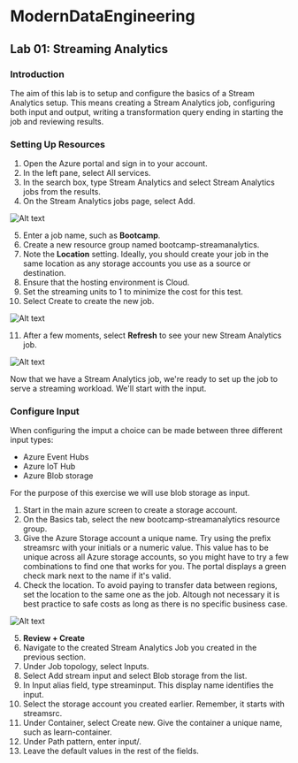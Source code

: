 # ModernDataEngineering

## Lab 01: Streaming Analytics

### Introduction
The aim of this lab is to setup and configure the basics of a Stream Analytics setup. This means creating a Stream Analytics job, configuring both input and output, writing a transformation query ending in starting the job and reviewing results. 

### Setting Up Resources

1. Open the Azure portal  and sign in to your account.
2. In the left pane, select All services.
3. In the search box, type Stream Analytics and select Stream Analytics jobs from the results.
4. On the Stream Analytics jobs page, select Add.

![Alt text](https://docs.microsoft.com/en-us/learn/data-ai-cert/transform-data-with-azure-stream-analytics/media/3-add-jobs.png)

5. Enter a job name, such as **Bootcamp**.
6. Create a new resource group named bootcamp-streamanalytics.
7. Note the **Location** setting. Ideally, you should create your job in the same location as any storage accounts you use as a source or destination.
8. Ensure that the hosting environment is Cloud.
9. Set the streaming units to 1 to minimize the cost for this test.
10. Select Create to create the new job.

![Alt text](https://docs.microsoft.com/en-us/learn/data-ai-cert/transform-data-with-azure-stream-analytics/media/3-create-new-job.png)

11. After a few moments, select **Refresh** to see your new Stream Analytics job.

![Alt text](https://docs.microsoft.com/en-us/learn/data-ai-cert/transform-data-with-azure-stream-analytics/media/3-created-jobs.png)

Now that we have a Stream Analytics job, we're ready to set up the job to serve a streaming workload. We'll start with the input.

### Configure Input
When configuring the imput a choice can be made between three different input types:
- Azure Event Hubs
- Azure IoT Hub
- Azure Blob storage

For the purpose of this exercise we will use blob storage as input.

1. Start in the main azure screen to create a storage account.
2. On the Basics tab, select the new bootcamp-streamanalytics resource group.
3. Give the Azure Storage account a unique name. Try using the prefix streamsrc with your initials or a numeric value. This value has to be unique across all Azure storage accounts, so you might have to try a few combinations to find one that works for you. The portal displays a green check mark next to the name if it's valid.
4. Check the location. To avoid paying to transfer data between regions, set the location to the same one as the job. Altough not necessary it is best practice to safe costs as long as there is no specific business case.

![Alt text](https://docs.microsoft.com/en-us/learn/data-ai-cert/transform-data-with-azure-stream-analytics/media/4-add-storage-account.png)

5.  **Review + Create**
6.  Navigate to the created Stream Analytics Job you created in the previous section.
7.  Under Job topology, select Inputs.
8.  Select Add stream input and select Blob storage from the list.
9.  In Input alias field, type streaminput. This display name identifies the input.
10. Select the storage account you created earlier. Remember, it starts with streamsrc.
11. Under Container, select Create new. Give the container a unique name, such as learn-container.
12. Under Path pattern, enter input/.
13. Leave the default values in the rest of the fields.





